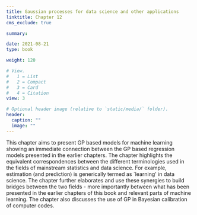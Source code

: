 ```yaml
---
title: Gaussian processes for data science and other applications
linktitle: Chapter 12
cms_exclude: true

summary: 

date: 2021-08-21
type: book

weight: 120

# View.
#   1 = List
#   2 = Compact
#   3 = Card
#   4 = Citation
view: 3

# Optional header image (relative to `static/media/` folder).
header:
  caption: ""
  image: ""
---
```

This  chapter aims to present GP based models for machine learning showing  an
immediate connection between the GP based regression models presented in the
earlier chapters. The chapter highlights the  equivalent
correspondences between the different terminologies used in the fields of mainstream statistics and data science.
For example, estimation (and prediction)  is generically termed as `learning' in data science.
The chapter  further elaborates and use these synergies to build bridges between the two fields - more importantly between
what has been presented in the earlier chapters of this book and relevant parts of machine learning. 
The chapter also discusses the use  of GP in Bayesian calibration of computer codes. 



